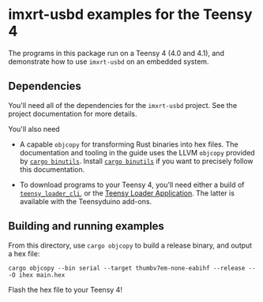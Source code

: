 # imxrt-usbd examples for the Teensy 4

The programs in this package run on a Teensy 4 (4.0 and 4.1), and demonstrate
how to use `imxrt-usbd` on an embedded system.

## Dependencies

You'll need all of the dependencies for the `imxrt-usbd` project. See the
project documentation for more details.

You'll also need

- A capable `objcopy` for transforming Rust binaries into hex files. The
documentation and tooling in the guide uses the LLVM `objcopy` provided by
[`cargo binutils`]. Install [`cargo binutils`] if you want to precisely follow
this documentation.

[`cargo binutils`]: https://github.com/rust-embedded/cargo-binutils

- To download programs to your Teensy 4, you'll need either a build of
[`teensy_loader_cli`](https://github.com/PaulStoffregen/teensy_loader_cli), or
the [Teensy Loader Application](https://www.pjrc.com/teensy/loader.html). The
latter is available with the Teensyduino add-ons.

## Building and running examples

From this directory, use `cargo objcopy` to build a release binary, and output
a hex file:

```
cargo objcopy --bin serial --target thumbv7em-none-eabihf --release -- -O ihex main.hex
```

Flash the hex file to your Teensy 4!
